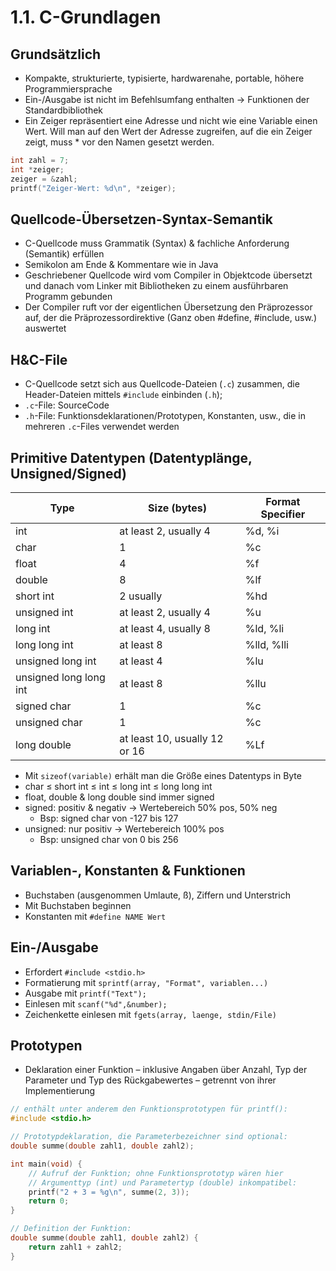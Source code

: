 # 1.1. C-Grundlagen

## Grundsätzlich
* Kompakte, strukturierte, typisierte, hardwarenahe, portable, höhere Programmiersprache
* Ein-/Ausgabe ist nicht im Befehlsumfang enthalten -> Funktionen der
Standardbibliothek
* Ein Zeiger repräsentiert eine Adresse und nicht wie eine Variable einen Wert. Will man auf den Wert der Adresse zugreifen, auf die ein Zeiger zeigt, muss * vor den Namen gesetzt werden.

```c
int zahl = 7;
int *zeiger;
zeiger = &zahl;
printf("Zeiger-Wert: %d\n", *zeiger);
```

## Quellcode-Übersetzen-Syntax-Semantik
* C-Quellcode muss Grammatik (Syntax) & fachliche Anforderung (Semantik) erfüllen
* Semikolon am Ende & Kommentare wie in Java
* Geschriebener Quellcode wird vom Compiler in Objektcode übersetzt und
danach vom Linker mit Bibliotheken zu einem ausführbaren Programm gebunden
* Der Compiler ruft vor der eigentlichen Übersetzung den Präprozessor auf, der die
Präprozessordirektive (Ganz oben #define, #include, usw.) auswertet

## H&C-File
* C-Quellcode setzt sich  aus Quellcode-Dateien (`.c`) zusammen, die Header-Dateien mittels `#include` einbinden (`.h`);
*  `.c`-File: SourceCode
*  `.h`-File: Funktionsdeklarationen/Prototypen, Konstanten, usw., die in mehreren `.c`-Files verwendet werden

## Primitive Datentypen (Datentyplänge, Unsigned/Signed)

| Type                   | Size (bytes)                  | Format Specifier |
|------------------------|-------------------------------|------------------|
| int                    | at least 2, usually 4         | %d, %i           |
| char                   | 1                             | %c               |
| float                  | 4                             | %f               |
| double                 | 8                             | %lf              |
| short int              | 2 usually                     | %hd              |
| unsigned int           | at least 2, usually 4         | %u               |
| long int               | at least 4, usually 8         | %ld, %li         |
| long long int          | at least 8                    | %lld, %lli       |
| unsigned long int      | at least 4                    | %lu              |
| unsigned long long int | at least 8                    | %llu             |
| signed char            | 1                             | %c               |
| unsigned char          | 1                             | %c               |
| long double            | at least 10, usually 12 or 16 | %Lf              |

* Mit `sizeof(variable)` erhält man die Größe eines Datentyps in Byte
* char ≤ short int ≤ int ≤ long int ≤ long long int
* float, double & long double sind immer signed
* signed: positiv & negativ -> Wertebereich 50% pos, 50% neg
    * Bsp: signed char von -127 bis 127
* unsigned: nur positiv -> Wertebereich 100% pos
    * Bsp: unsigned char von 0 bis 256

## Variablen-, Konstanten & Funktionen
* Buchstaben (ausgenommen Umlaute, ß), Ziffern und Unterstrich
* Mit Buchstaben beginnen
* Konstanten mit `#define NAME Wert`

## Ein-/Ausgabe
* Erfordert `#include <stdio.h>`
* Formatierung mit `sprintf(array, "Format", variablen...)`
* Ausgabe mit `printf("Text");`
* Einlesen mit `scanf("%d",&number);`
* Zeichenkette einlesen mit `fgets(array, laenge, stdin/File)`

## Prototypen
* Deklaration einer Funktion – inklusive Angaben über Anzahl, Typ der Parameter und Typ des Rückgabewertes – getrennt von ihrer Implementierung

```c
// enthält unter anderem den Funktionsprototypen für printf():
#include <stdio.h>

// Prototypdeklaration, die Parameterbezeichner sind optional:
double summe(double zahl1, double zahl2);

int main(void) {
    // Aufruf der Funktion; ohne Funktionsprototyp wären hier
    // Argumenttyp (int) und Parametertyp (double) inkompatibel:
    printf("2 + 3 = %g\n", summe(2, 3));
    return 0;
}

// Definition der Funktion:
double summe(double zahl1, double zahl2) {
    return zahl1 + zahl2;
}
```